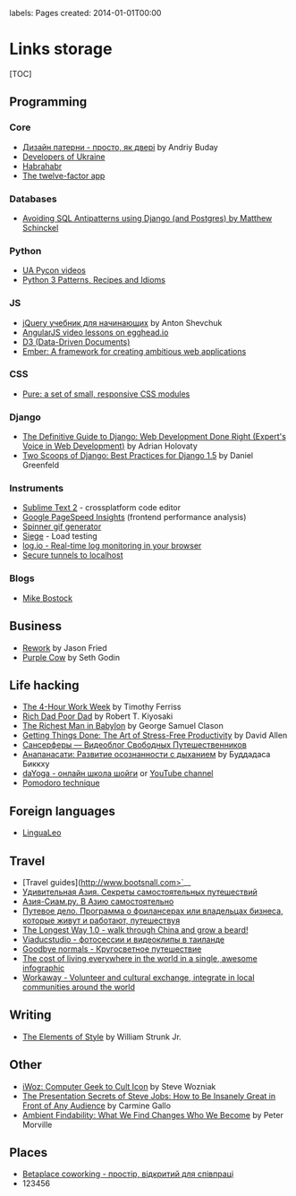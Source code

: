 labels: Pages
created: 2014-01-01T00:00

# Links storage

[TOC]

## Programming

### Core

- [Дизайн патерни - просто, як двері](http://designpatterns.andriybuday.com/) by Andriy Buday
- [Developers of Ukraine](http://dou.ua)
- [Habrahabr](http://habrahabr.ru)
- [The twelve-factor app](http://12factor.net)

### Databases

- [Avoiding SQL Antipatterns using Django (and Postgres) by Matthew Schinckel](http://schinckel.net/2014/08/26/avoiding-sql-antipatterns-using-django-(and-postgres)/)

### Python

- [UA Pycon videos](http://www.youtube.com/user/theuapycon?feature=watch)
- [Python 3 Patterns, Recipes and Idioms](http://python-3-patterns-idioms-test.readthedocs.org/en/latest/index.html)

### JS

- [jQuery учебник для начинающих](http://anton.shevchuk.name/jquery-book/) by Anton Shevchuk
- [AngularJS video lessons on egghead.io](https://egghead.io/lessons/)
- [D3 (Data-Driven Documents)](http://d3js.org/)
- [Ember: A framework for creating ambitious web applications](http://emberjs.com/)

### CSS

- [Pure: a set of small, responsive CSS modules](http://purecss.io/)

### Django

- [The Definitive Guide to Django: Web Development Done Right (Expert's Voice in Web Development)](http://www.amazon.com/gp/product/B004VJ46OM/ref=as_li_qf_sp_asin_il_tl?ie=UTF8&camp=1789&creative=9325&creativeASIN=B004VJ46OM&linkCode=as2&tag=httpnanvelnam-20) by Adrian Holovaty
- [Two Scoops of Django: Best Practices for Django 1.5](http://www.amazon.com/gp/product/B00CCK619K/ref=as_li_qf_sp_asin_il_tl?ie=UTF8&camp=1789&creative=9325&creativeASIN=B00CCK619K&linkCode=as2&tag=httpnanvelnam-20) by Daniel Greenfeld

### Instruments

- [Sublime Text 2](http://www.sublimetext.com/) - crossplatform code editor
- [Google PageSpeed Insights](http://developers.google.com/speed/pagespeed/insights/) (frontend performance analysis)
- [Spinner gif generator](http://www.ajaxload.info/)
- [Siege](http://www.joedog.org/siege-home/) - Load testing
- [log.io - Real-time log monitoring in your browser](http://logio.org/)
- [Secure tunnels to localhost](https://ngrok.com/)

### Blogs

- [Mike Bostock](http://bost.ocks.org/mike/)

## Business

- [Rework](http://www.amazon.com/gp/product/B002MUAJ2A/ref=as_li_qf_sp_asin_il_tl?ie=UTF8&camp=1789&creative=9325&creativeASIN=B002MUAJ2A&linkCode=as2&tag=httpnanvelnam-20) by Jason Fried
- [Purple Cow](http://www.amazon.com/gp/product/1591843170/ref=as_li_qf_sp_asin_il_tl?ie=UTF8&camp=1789&creative=9325&creativeASIN=1591843170&linkCode=as2&tag=httpnanvelnam-20) by Seth Godin

## Life hacking

- [The 4-Hour Work Week](http://www.amazon.com/gp/product/0307465357/ref=as_li_qf_sp_asin_il_tl?ie=UTF8&camp=1789&creative=9325&creativeASIN=0307465357&linkCode=as2&tag=httpnanvelnam-20) by Timothy Ferriss
- [Rich Dad Poor Dad](http://www.amazon.com/gp/product/1612680011/ref=as_li_qf_sp_asin_il_tl?ie=UTF8&camp=1789&creative=9325&creativeASIN=1612680011&linkCode=as2&tag=httpnanvelnam-20) by Robert T. Kiyosaki
- [The Richest Man in Babylon](http://www.amazon.com/gp/product/B000ZH1GEC/ref=as_li_qf_sp_asin_il_tl?ie=UTF8&camp=1789&creative=9325&creativeASIN=B000ZH1GEC&linkCode=as2&tag=httpnanvelnam-20) by George Samuel Clason
- [Getting Things Done: The Art of Stress-Free Productivity](http://www.amazon.com/gp/product/0142000280/ref=as_li_qf_sp_asin_il_tl?ie=UTF8&camp=1789&creative=9325&creativeASIN=0142000280&linkCode=as2&tag=httpnanvelnam-20) by David Allen
- [Сансерферы — Видеоблог Свободных Путешественников](http://www.sunsurfers.ru/)
- [Анапанасати: Развитие осознанности с дыханием](http://ru.dipabhavan.org/uploads/6/4/2/7/6427883/anapanasati_web.pdf) by Буддадаса Биккху
- [daYoga - онлайн школа шойги](http://dayoga.ru) or [YouTube channel](https://www.youtube.com/user/dayogaru)
- [Pomodoro technique](http://pomodorotechnique.com/)

## Foreign languages

- [LinguaLeo](http://lingualeo.com/)

## Travel

- [Travel guides](http://www.bootsnall.com>`__
- [Удивительная Азия. Секреты самостоятельных путешествий](http://travelasia.com.ua/)
- [Азия-Сиам.ру. В Азию самостоятельно](http://www.asia-siam.ru/)
- [Путевое дело. Программа о фрилансерах или владельцах бизнеса, которые живут и работают, путешествуя](http://putevoedelo.podster.fm/)
- [The Longest Way 1.0 - walk through China and grow a beard!](http://vimeo.com/4636202)
- [Viaducstudio - фотосессии и видеоклипы в таиланде](http://viaducstudio.com)
- [Goodbye normals - Кругосветное путешествие](https://www.youtube.com/channel/UCsixP2MXZpGcv2IgEfRwU_g)
- [The cost of living everywhere in the world in a single, awesome infographic](http://matadornetwork.com/life/the-cost-of-living-in-every-country-in-the-world-in-a-single-awesome-infographic/)
- [Workaway - Volunteer and cultural exchange, integrate in local communities around the world](https://www.workaway.info/)

## Writing

- [The Elements of Style](http://www.amazon.com/gp/product/B00AMXXNBI/ref=as_li_qf_sp_asin_il_tl?ie=UTF8&camp=1789&creative=9325&creativeASIN=B00AMXXNBI&linkCode=as2&tag=httpnanvelnam-20&linkId=7RM3PBKH477ZNHSO) by William Strunk Jr.

## Other

- [iWoz: Computer Geek to Cult Icon](http://www.amazon.com/gp/product/B000VUCIZO/ref=as_li_qf_sp_asin_il_tl?ie=UTF8&camp=1789&creative=9325&creativeASIN=B000VUCIZO&linkCode=as2&tag=httpnanvelnam-20) by Steve Wozniak
- [The Presentation Secrets of Steve Jobs: How to Be Insanely Great in Front of Any Audience](http://www.amazon.com/gp/product/0071636080/ref=as_li_qf_sp_asin_il_tl?ie=UTF8&camp=1789&creative=9325&creativeASIN=0071636080&linkCode=as2&tag=httpnanvelnam-20) by Carmine Gallo
- [Ambient Findability: What We Find Changes Who We Become](http://www.amazon.com/gp/product/0596007655/ref=as_li_qf_sp_asin_il_tl?ie=UTF8&camp=1789&creative=9325&creativeASIN=0596007655&linkCode=as2&tag=httpnanvelnam-20) by Peter Morville

## Places

- [Betaplace coworking - простір, відкритий для співпраці](http://betaplace.com.ua/)
- 123456
